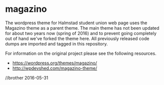 # magazino

The wordpress theme for Halmstad student union web page uses the
Magazino theme as a parent theme. The main theme has not been updated
for about two years now (spring of 2016) and to prevent going
completely out of hand we've forked the theme here. All previously
released code dumps are imported and tagged in this repository.

For information on the original project please see the following
resources.
 - https://wordpress.org/themes/magazino/
 - http://wpdevshed.com/magazino-theme/


//brother
2016-05-31
